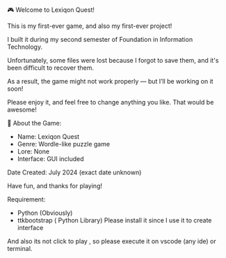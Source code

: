 🎮 Welcome to Lexiqon Quest!

This is my first-ever game, and also my first-ever project!

I built it during my second semester of Foundation in Information Technology.

Unfortunately, some files were lost because I forgot to save them, and it's been difficult to recover them.

As a result, the game might not work properly — but I’ll be working on it soon!

Please enjoy it, and feel free to change anything you like. That would be awesome!

🧩 About the Game:

- Name: Lexiqon Quest
- Genre: Wordle-like puzzle game
- Lore: None 
- Interface: GUI included

Date Created: July 2024 (exact date unknown)

Have fun, and thanks for playing!

Requirement:
- Python (Obviously)
- ttkbootstrap ( Python Library) Please install it since I use it to create interface

And also its not click to play , so please execute it on vscode (any ide) or terminal. 
